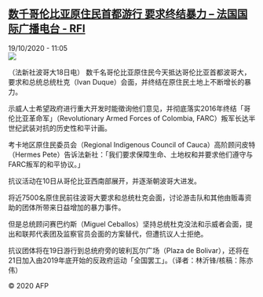 <!--1603101273000-->
[数千哥伦比亚原住民首都游行 要求终结暴力 – 法国国际广播电台 - RFI](http://www.rfi.fr//cn/contenu/20201019-%E6%95%B0%E5%8D%83%E5%93%A5%E4%BC%A6%E6%AF%94%E4%BA%9A%E5%8E%9F%E4%BD%8F%E6%B0%91%E9%A6%96%E9%83%BD%E6%B8%B8%E8%A1%8C-%E8%A6%81%E6%B1%82%E7%BB%88%E7%BB%93%E6%9A%B4%E5%8A%9B)
------

<div>19/10/2020 - 11:05</div><img src="https://s.rfi.fr/media/display/5064597c-11ef-11eb-a47a-005056bff430/w:310/p:16x9/int0015b.201019170501.jpg"><div class="t-content__body u-clearfix"><p>（法新社波哥大18日电）    数千名哥伦比亚原住民今天抵达哥伦比亚首都波哥大，要求和总统总统杜克（Ivan Duque）会面，并终结在原住民土地上不断增长的暴力。</p><p>    示威人士希望政府进行重大开发时能徵询他们意见，并彻底落实2016年终结「哥伦比亚革命军」（Revolutionary Armed Forces of Colombia, FARC）叛军长达半世纪武装对抗的历史性和平计画。</p><p>    考卡地区原住民委员会（Regional Indigenous Council of Cauca）高阶顾问皮特（Hermes Pete）告诉法新社：「我们要求保障生命、土地权和并要求他们遵守与FARC叛军的和平协议。」</p><p>    抗议活动在10日从哥伦比亚西南部展开，并逐渐朝波哥大进发。</p><p>    将近7500名原住民前往波哥大要求和总统杜克会面，讨论游击队和其他由贩毒资助的团体所带来日益增加的暴力事件。</p><p>    但是总统顾问赛巴约斯（Miguel Ceballos）坚持总统杜克没法和示威者会面，提出和联邦代表团及监察官员会面的方案替代，但遭抗议人士拒绝。</p><p>    抗议团体将在19日游行到总统府旁的玻利瓦尔广场（Plaza de Bolivar），还将在21日加入由2019年底开始的反政府运动「全国罢工」。（译者：林沂锋/核稿：陈亦伟）</p><p class="t-copyright">© 2020 AFP</p>        </div>
